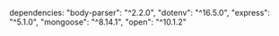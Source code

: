 dependencies:
    "body-parser": "^2.2.0",
    "dotenv": "^16.5.0",
    "express": "^5.1.0",
    "mongoose": "^8.14.1",
    "open": "^10.1.2"
